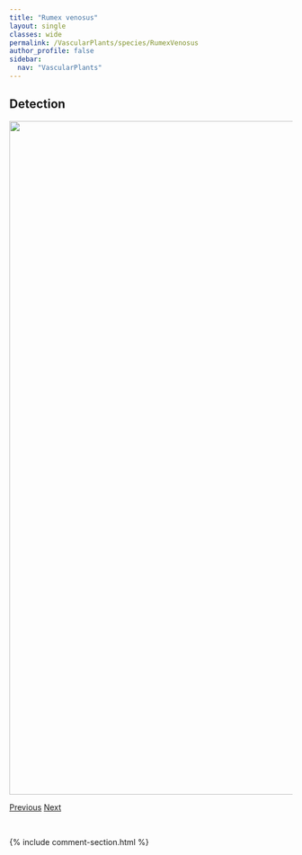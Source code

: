 ```yaml
---
title: "Rumex venosus"
layout: single
classes: wide
permalink: /VascularPlants/species/RumexVenosus
author_profile: false
sidebar:
  nav: "VascularPlants"
---
```


<h2>Detection</h2>

<a href="https://drive.google.com/uc?export=view&id=17RXEPBYQGRqG2_kKpR7_KJgxjEP23232">
<img src="https://drive.google.com/uc?export=view&id=17RXEPBYQGRqG2_kKpR7_KJgxjEP23232" height = "1200" width = "800">
</a>


<a href="/DevelopmentWebsite/VascularPlants/species/RumexTriangulivalvis" class="pagination--pager" title="Narrow Leaved Dock">Previous</a> <a href="/DevelopmentWebsite/VascularPlants/species/SabulinaNuttallii" class="pagination--pager" title="Sabulina nuttallii">Next</a>

<p>&nbsp;</p>

{% include comment-section.html %}
